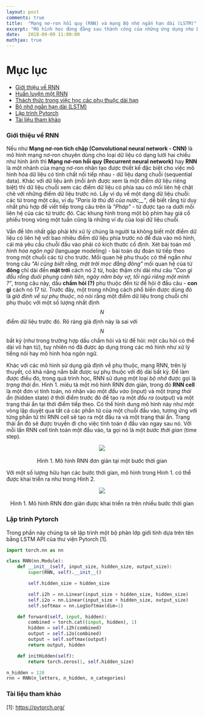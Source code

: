 ```yaml
---
layout: post
comments: true
title:  "Mạng nơ-ron hồi quy (RNN) và mạng Bộ nhớ ngắn hạn dài (LSTM)"
excerpt: "Mô hình học đứng đằng sau thành công của những ứng dụng như Dịch tự động (machine translation), Nhận dạng tiếng nói (Speech recognition) hay Hệ hỏi đáp (Question answering system),.."
date:   2018-09-09 11:00:00
mathjax: true
---
```


# Mục lục
* [Giới thiệu về RNN](#introduction)
* [Huấn luyện một RNN](#training)
* [Thách thức trong việc học các phụ thuộc dài hạn](#challenge)
* [Bộ nhớ ngắn hạn dài (LSTM)](#lstm)
* [Lập trình Pytorch](#coding)
* [Tài liệu tham khảo](#references)

### Giới thiệu về RNN <a name="introduction"></a>

Nếu như **Mạng nơ-ron tích chập (Convolutional neural network - CNN)** là mô hình mạng nơ-ron chuyên dùng cho loại dữ liệu có dạng lưới hai chiều như hình ảnh thì **Mạng nơ-ron hồi quy (Recurrent neural network)** hay **RNN** là một nhánh của mạng nơ-ron nhân tạo được thiết kế đặc biệt cho việc mô hình hóa dữ liệu có tính chất nối tiếp nhau - dữ liệu dạng chuỗi (sequential data). Khác với dữ liệu ảnh (mỗi ảnh được xem là một điểm dữ liệu riêng biệt) thì dữ liệu chuỗi xem các điểm dữ liệu có phía sau có mối liên hệ chặt chẽ với những điểm dữ liệu trước nó. Lấy ví dụ về một dạng dữ liệu chuỗi: các từ trong một câu, ví dụ _"Paris là thủ đô của nước\_\_"_, dễ biết rằng từ duy nhất phù hợp để viết tiếp trong câu trên là _"Pháp"_ - từ được tạo ra dưới mối liên hệ của các từ trước đó. Các khung hình trong một bộ phim hay giá cổ phiếu trong vòng một tuần cũng là những ví dụ của loại dữ liệu chuỗi.

Vấn đề lớn nhất gặp phải khi xử lý chúng là người ta không biết một điểm dữ liệu có liên hệ với bao nhiêu điểm dữ liệu phía trước nó để đưa vào mô hình, cái mà yêu cầu chuỗi đầu vào phải có kích thước cố định. Xét bài toán _mô hình hóa ngôn ngữ_ (language modeling) - bài toán dự đoán từ tiếp theo trong một chuỗi các từ cho trước. Mối quan hệ phụ thuộc có thể ngắn như trong câu _"Ai cũng biết rằng, mặt trời mọc đằng đông"_ mối quan hệ của từ **đông** chỉ dài đến **mặt trời** cách nó 2 từ, hoặc thậm chí dài như câu _"Con gì đầu rồng đuôi phụng cánh tiên, ngày năm bảy vợ, tối ngủ riêng một mình ?"_, trong câu này, dấu **chấm hỏi (?)** phụ thuộc đến từ để hỏi ở đầu câu - **con gì** cách nó 17 từ. Trước đây, một trong những cách phổ biến được dùng đó là _giả định về sự phụ thuộc_, nó nói rằng một điểm dữ liệu trong chuỗi chỉ phụ thuộc với một số lượng nhất định $$N$$ điểm dữ liệu trước đó. Rõ ràng giả định này là sai với $$N$$ bất kỳ (như trong trường hợp dấu chấm hỏi và từ để hỏi: một câu hỏi có thể dài vô hạn từ), tuy nhiên nó đã được áp dụng trong các mô hình như xử lý tiếng nói hay mô hình hóa ngôn ngữ.

Khác với các mô hình sử dụng giả định về phụ thuộc, mạng RNN, trên lý thuyết, có khả năng nắm bắt được sự phụ thuộc với độ dài bất kỳ. Để làm được điều đó, trong quá trình học, RNN sử dụng một loại _bộ nhớ_ được gọi là _trạng thái ẩn_. Hình 1. miêu tả một mô hình RNN đơn giản, trong đó __RNN cell__ là một đơn vị tính toán, nó nhận vào một _đầu vào_ (input) và một _trạng thái ẩn_ (hidden state) ở thời điểm trước đó để tạo ra một _đầu ra_ (output) và một trạng thái ẩn tại thời điểm tiếp theo. Có thể hình dung mô hình này như một vòng lặp duyệt qua tất cả các phần tử của một chuỗi đầu vào, tương ứng với từng phần tử thì RNN cell sẽ tạo ra một đầu ra và một trạng thái ẩn. Trạng thái ẩn đó sẽ được truyền đi cho việc tính toán ở đầu vào ngay sau nó. Với mỗi lần RNN cell tính toán một đầu vào, ta gọi nó là một _bước thời gian_ (time step).

<p align="center">
  <img src="http://farm2.staticflickr.com/1904/45027635721_78f337c8f5_b.jpg">
  <br>
  <br>
  Hình 1. Mô hình RNN đơn giản tại một bước thời gian
</p>

Với một số lượng hữu hạn các bước thời gian, mô hình trong Hình 1. có thể được khai triển ra như trong Hình 2.

<p align="center">
  <img src="http://farm2.staticflickr.com/1956/44329996054_01f9ea900c_b.jpg">
  <br>
  <br>
  Hình 1. Mô hình RNN đơn giản được khai triển ra trên nhiều bước thời gian
</p>




### Lập trình Pytorch <a name="coding"></a>

Trong phần này chúng ta sẽ lập trình một bộ phân lớp giới tính dựa trên tên bằng LSTM API của thư viện Pytorch \[1\]. 

```python
import torch.nn as nn

class RNN(nn.Module):
    def __init__(self, input_size, hidden_size, output_size):
        super(RNN, self).__init__()

        self.hidden_size = hidden_size

        self.i2h = nn.Linear(input_size + hidden_size, hidden_size)
        self.i2o = nn.Linear(input_size + hidden_size, output_size)
        self.softmax = nn.LogSoftmax(dim=1)

    def forward(self, input, hidden):
        combined = torch.cat((input, hidden), 1)
        hidden = self.i2h(combined)
        output = self.i2o(combined)
        output = self.softmax(output)
        return output, hidden

    def initHidden(self):
        return torch.zeros(1, self.hidden_size)

n_hidden = 128
rnn = RNN(n_letters, n_hidden, n_categories)
```

### Tài liệu tham khảo <a name="references"></a>
\[1\]: https://pytorch.org/